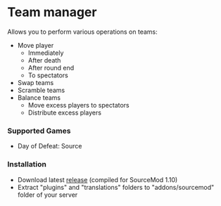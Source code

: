 # Team manager

Allows you to perform various operations on teams:

* Move player
	* Immediately
	* After death
	* After round end
	* To spectators
* Swap teams
* Scramble teams
* Balance teams
	* Move excess players to spectators
	* Distribute excess players

### Supported Games

* Day of Defeat: Source

### Installation

* Download latest [release](https://github.com/Dron-elektron/team-manager/releases) (compiled for SourceMod 1.10)
* Extract "plugins" and "translations" folders to "addons/sourcemod" folder of your server
